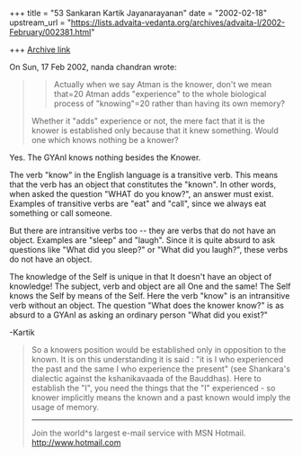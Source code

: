 +++
title = "53 Sankaran Kartik Jayanarayanan"
date = "2002-02-18"
upstream_url = "https://lists.advaita-vedanta.org/archives/advaita-l/2002-February/002381.html"

+++
[Archive link](https://lists.advaita-vedanta.org/archives/advaita-l/2002-February/002381.html)

On Sun, 17 Feb 2002, nanda chandran wrote:

> >   Actually when we say Atman is the knower, don't we mean that=20
> >Atman adds "experience" to the whole biological process of "knowing"=20
> >rather than having its own memory?
>
> Whether it "adds" experience or not, the mere fact that it is the knower is
> established only because that it knew something. Would one which knows
> nothing be a knower?

Yes. The GYAnI knows nothing besides the Knower.

The verb "know" in the English language is a transitive verb. This means
that the verb has an object that constitutes the "known". In other words,
when asked the question "WHAT do you know?", an answer must exist.
Examples of transitive verbs are "eat" and "call", since we always eat
something or call someone.

But there are intransitive verbs too -- they are verbs that do not have
an object. Examples are "sleep" and "laugh". Since it is quite absurd to
ask questions like "What did you sleep?" or "What did you laugh?", these
verbs do not have an object.

The knowledge of the Self is unique in that It doesn't have an object of
knowledge! The subject, verb and object are all One and the same! The Self
knows the Self by means of the Self. Here the verb "know" is an
intransitive verb without an object. The question "What does the knower
know?" is as absurd to a GYAnI as asking an ordinary person "What did you
exist?"

-Kartik

> So a knowers position would be established only in
> opposition to the known. It is on this understanding it is said : "it is
I
> who experienced the past and the same I who experience the present" (see
> Shankara's dialectic against the kshanikavaada of the Bauddhas). Here to
> establish the "I", you need the things that the "I" experienced - so
knower
> implicitly means the known and a past known would imply the usage of
memory.
>
>
> _________________________________________________________________
> Join the world^s largest e-mail service with MSN Hotmail.
> http://www.hotmail.com

